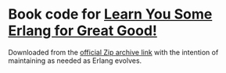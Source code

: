 # Book code for [Learn You Some Erlang for Great Good!](http://learnyousomeerlang.com/)

Downloaded from the [official Zip archive link](http://learnyousomeerlang.com/static/erlang/learn-you-some-erlang.zip) with the intention of maintaining as needed as Erlang evolves.
